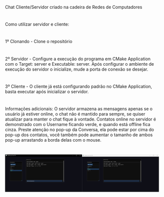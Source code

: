 Chat Cliente/Servidor criado na cadeira de Redes de Computadores
#
Como utilizar servidor e cliente: 
#
1º Clonando - Clone o repositório
#
2º Servidor - Configure a execução do programa em CMake Application com o Target: server e Executable: server.
Após configurar o ambiente de execução do servidor o inicialize, mude a porta de conexão se desejar.
#
3º Cliente - O cliente já está configurando padrão no CMake Application, basta executar após inicializar o servidor.
#
Informações adicionais:
O servidor armazena as mensagens apenas se o usuário já estiver online, o chat não é mantido para sempre, se quiser atualizar para manter o chat fique à vontade.
Contatos online no servidor é demonstrado com o Username ficando verde, e quando está offline fica cinza.
Preste atenção no pop-up da Conversa, ela pode estar por cima do pop-up dos contatos, você também pode aumentar o tamanho de ambos pop-up arrastando a borda delas com o mouse.
#
![image alt](https://github.com/iOzoki/Redes/blob/master/Exemplo.png?raw=true)

